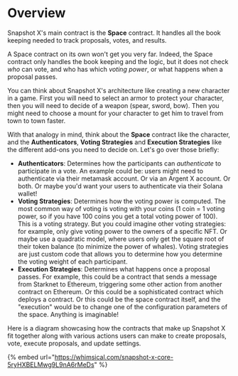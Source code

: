 # Overview

Snapshot X's main contract is the **Space** contract. It handles all the book keeping needed to track proposals, votes, and results. 

A Space contract on its own won't get you very far. Indeed, the Space contract only handles the book keeping and the logic, but it does not check *who* can vote, and who has which *voting power*, or what happens when a proposal passes.

You can think about Snapshot X's architecture like creating a new character in a game. First you will need to select an armor to protect your character, then you will need to decide of a weapon (spear, sword, bow). Then you might need to choose a mount for your character to get him to travel from town to town faster.

With that analogy in mind, think about the **Space** contract like the character, and the **Authenticators**, **Voting Strategies** and **Execution Strategies** like the different add-ons you need to decide on. Let's go over those briefly:

- **Authenticators**: Determines how the participants can *authenticate* to participate in a vote. An example could be: users might need to authenticate via their metamask account. Or via an Argent X account. Or both. Or maybe you'd want your users to authenticate via their Solana wallet!
- **Voting Strategies**: Determines how the voting power is computed. The most common way of voting is voting with your coins (1 coin = 1 voting power, so if you have 100 coins you get a total voting power of 100). This is a voting strategy. But you could imagine other voting strategies: for example, only give voting power to the owners of a specific NFT. Or maybe use a quadratic model, where users only get the square root of their token balance (to minimize the power of whales). Voting strategies are just custom code that allows you to determine how you determine the voting weight of each participant.
- **Execution Strategies**: Determines what happens once a proposal passes. For example, this could be a contract that sends a message from Starknet to Ethereum, triggering some other action from another contract on Ethereum. Or this could be a sophisticated contract which deploys a contract. Or this could be the space contract itself, and the "execution" would be to change one of the configuration parameters of the space. Anything is imaginable!

Here is a diagram showcasing how the contracts that make up Snapshot X fit together along with various actions users can make to create proposals, vote, execute proposals, and update settings.

{% embed url="https://whimsical.com/snapshot-x-core-5ryHXBELMwg9L9nA6rMeDs" %}
